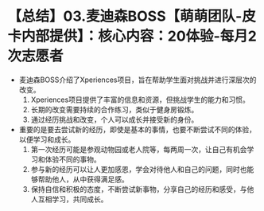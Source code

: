 # 【总结】03.麦迪森BOSS【萌萌团队-皮卡内部提供】：核心内容：20体验-每月2次志愿者

-   麦迪森BOSS介绍了Xperiences项目，旨在帮助学生面对挑战并进行深层次的改变。
    1.  Xperiences项目提供了丰富的信息和资源，但挑战学生的能力和习惯。
    2.  长期的改变需要持续的合作练习，类似于健身房锻炼。
    3.  通过经历挑战和改变，个人可以成长并接受新的身份。
-   重要的是要去尝试新的经历，即使是基本的事情，也要不断尝试不同的体验，以便学习和成长。
    1.  第一次经历可能是参观动物园或老人院等，每两周一次，让自己有机会学习和体验不同的事物。
    2.  参与新的经历可以让人更加感恩，学会对待他人和自己的问题，同时也能够帮助他人，从中获得满足感。
    3.  保持自信和积极的态度，不断尝试新事物，分享自己的经历和感受，与他人互相学习，共同成长。